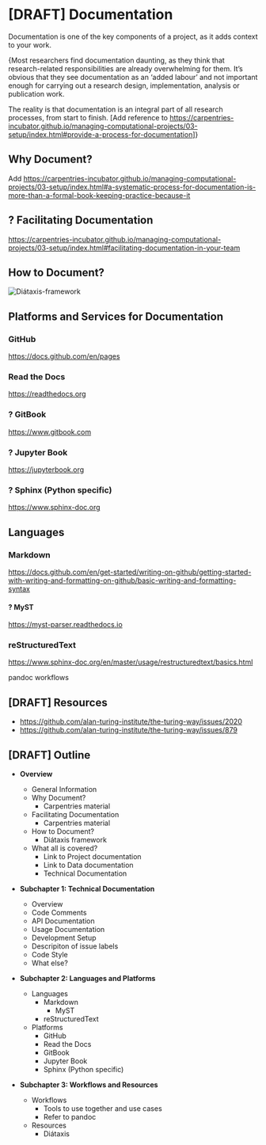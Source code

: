 # [DRAFT] Documentation

Documentation is one of the key components of a project, as it adds context to your work.

{Most researchers find documentation daunting, as they think that research-related responsibilities are already overwhelming for them. It’s obvious that they see documentation as an ‘added labour’ and not important enough for carrying out a research design, implementation, analysis or publication work.

The reality is that documentation is an integral part of all research processes, from start to finish. [Add reference to <https://carpentries-incubator.github.io/managing-computational-projects/03-setup/index.html#provide-a-process-for-documentation>]}

## Why Document?

Add <https://carpentries-incubator.github.io/managing-computational-projects/03-setup/index.html#a-systematic-process-for-documentation-is-more-than-a-formal-book-keeping-practice-because-it>

## ? Facilitating Documentation

<https://carpentries-incubator.github.io/managing-computational-projects/03-setup/index.html#facilitating-documentation-in-your-team>

## How to Document?

![Diátaxis-framework](https://diataxis.fr/_images/diataxis.png)

## Platforms and Services for Documentation

### GitHub

<https://docs.github.com/en/pages>

### Read the Docs

<https://readthedocs.org>

### ? GitBook

<https://www.gitbook.com>

### ? Jupyter Book

<https://jupyterbook.org>

### ? Sphinx (Python specific)

<https://www.sphinx-doc.org>

## Languages

### Markdown

<https://docs.github.com/en/get-started/writing-on-github/getting-started-with-writing-and-formatting-on-github/basic-writing-and-formatting-syntax>

#### ? MyST

<https://myst-parser.readthedocs.io>

### reStructuredText

<https://www.sphinx-doc.org/en/master/usage/restructuredtext/basics.html>

pandoc
workflows

## [DRAFT] Resources

- <https://github.com/alan-turing-institute/the-turing-way/issues/2020>
- <https://github.com/alan-turing-institute/the-turing-way/issues/879>


## [DRAFT] Outline

- **Overview**
  - General Information
  - Why Document?
    - Carpentries material
  - Facilitating Documentation
    - Carpentries material
  - How to Document?
    - Diátaxis framework
  - What all is covered?
    - Link to Project documentation
    - Link to Data documentation
    - Technical Documentation
  
- **Subchapter 1: Technical Documentation**
  - Overview
  - Code Comments
  - API Documentation
  - Usage Documentation
  - Development Setup
  - Descripiton of issue labels
  - Code Style
  - What else?
  
- **Subchapter 2: Languages and Platforms**
  - Languages
    - Markdown
      - MyST
    - reStructuredText
  - Platforms
    - GitHub
    - Read the Docs
    - GitBook
    - Jupyter Book
    - Sphinx (Python specific)
  
- **Subchapter 3: Workflows and Resources**
  - Workflows
    - Tools to use together and use cases
    - Refer to pandoc
  - Resources
    - Diátaxis
  